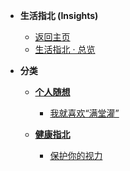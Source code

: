 <!-- /insights/_sidebar.md -->

- **生活指北 (Insights)**
  - [返回主页](/)
  - [生活指北 · 总览](/insights/)

- **分类**
  - [**个人随想**](/insights/thoughts/)
    - [我就喜欢“满堂灌”](/insights/thoughts/cramming-style-teaching.md)

  - [**健康指北**](/insights/health/)
    - [保护你的视力](/insights/health/protect-your-eyesight.md)